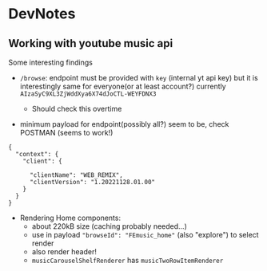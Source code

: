 # DevNotes 

## Working with youtube music api

Some interesting findings

- `/browse`: endpoint must be provided with `key` (internal yt api key) but it is interestingly
  same for everyone(or at least account?) currently `AIzaSyC9XL3ZjWddXya6X74dJoCTL-WEYFDNX3`
  - Should check this overtime

- minimum payload for endpoint(possibly all?) seem to be, check POSTMAN (seems to work!)
```
{
  "context": {
    "client": {
 
      "clientName": "WEB_REMIX",
      "clientVersion": "1.20221128.01.00"
    }
  }
}
```

- Rendering Home components:
  - about 220kB size (caching probably needed...)
  - use in payload `"browseId": "FEmusic_home"` (also "explore") to select render
  - also render header!
  - `musicCarouselShelfRenderer` has `musicTwoRowItemRenderer`
